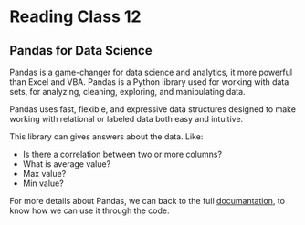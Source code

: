 # Reading Class 12

## Pandas for Data Science

Pandas is a game-changer for data science and analytics, it more powerful than Excel and VBA. Pandas is a Python library used for working with data sets, for analyzing, cleaning, exploring, and manipulating data.

Pandas uses fast, flexible, and expressive data structures designed to make working with relational or labeled data both easy and intuitive.



This library can gives answers about the data. Like:

- Is there a correlation between two or more columns?
- What is average value?
- Max value?
- Min value?

For more details about Pandas, we can back to the full [documantation](https://pandas.pydata.org/pandas-docs/stable/user_guide/10min.html#object-creation), to know how we can use it through the code.